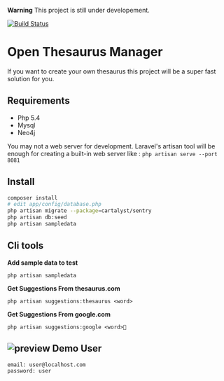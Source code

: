 **Warning** This project is still under developement.

[![Build Status](https://drone.io/github.com/okulbilisim/thesaurus-manager/status.png?latest)](https://drone.io/github.com/okulbilisim/thesaurus-manager/latest)


Open Thesaurus Manager
======================

If you want to create your own thesaurus this project will be a super fast solution for you.


Requirements
------------

- Php 5.4
- Mysql
- Neo4j

You may not a web server for development. Laravel's artisan tool will be enough for creating a built-in web server like : `php artisan serve --port 8081`


Install
-------

```sh
composer install
# edit app/config/database.php
php artisan migrate --package=cartalyst/sentry
php artisan db:seed
php artisan sampledata
```

Cli tools
---------

**Add sample data to test**

    php artisan sampledata


**Get Suggestions From thesaurus.com**

    php artisan suggestions:thesaurus <word>


**Get Suggestions From google.com**

    php artisan suggestions:google <word>



![preview](https://raw.githubusercontent.com/hasantayyar/thesaurus-manager/master/docs/alpha_preview3.png)
Demo User
---------

    email: user@localhost.com
    password: user
